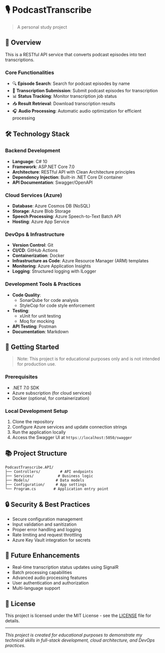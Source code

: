 # 🎙️ PodcastTranscribe

> A personal study project 

## 📝 Overview

This is a RESTful API service that converts podcast episodes into text transcriptions.

### Core Functionalities

- 🔍 **Episode Search**: Search for podcast episodes by name
- 🎯 **Transcription Submission**: Submit podcast episodes for transcription
- 📊 **Status Tracking**: Monitor transcription job status
- 📥 **Result Retrieval**: Download transcription results
- 🎧 **Audio Processing**: Automatic audio optimization for efficient processing

## 🛠️ Technology Stack

### Backend Development
- **Language**: C# 10
- **Framework**: ASP.NET Core 7.0
- **Architecture**: RESTful API with Clean Architecture principles
- **Dependency Injection**: Built-in .NET Core DI container
- **API Documentation**: Swagger/OpenAPI

### Cloud Services (Azure)
- **Database**: Azure Cosmos DB (NoSQL)
- **Storage**: Azure Blob Storage
- **Speech Processing**: Azure Speech-to-Text Batch API
- **Hosting**: Azure App Service

### DevOps & Infrastructure
- **Version Control**: Git
- **CI/CD**: GitHub Actions
- **Containerization**: Docker
- **Infrastructure as Code**: Azure Resource Manager (ARM) templates
- **Monitoring**: Azure Application Insights
- **Logging**: Structured logging with ILogger

### Development Tools & Practices
- **Code Quality**: 
  - SonarQube for code analysis
  - StyleCop for code style enforcement
- **Testing**:
  - xUnit for unit testing
  - Moq for mocking
- **API Testing**: Postman
- **Documentation**: Markdown

## 🚀 Getting Started

> Note: This project is for educational purposes only and is not intended for production use.

### Prerequisites
- .NET 7.0 SDK
- Azure subscription (for cloud services)
- Docker (optional, for containerization)

### Local Development Setup
1. Clone the repository
2. Configure Azure services and update connection strings
3. Run the application locally
4. Access the Swagger UI at `https://localhost:5050/swagger`

## 📚 Project Structure

```
PodcastTranscribe.API/
├── Controllers/         # API endpoints
├── Services/           # Business logic
├── Models/            # Data models
├── Configuration/     # App settings
└── Program.cs        # Application entry point
```

## 🔒 Security & Best Practices

- Secure configuration management
- Input validation and sanitization
- Proper error handling and logging
- Rate limiting and request throttling
- Azure Key Vault integration for secrets

## 🎯 Future Enhancements

- Real-time transcription status updates using SignalR
- Batch processing capabilities
- Advanced audio processing features
- User authentication and authorization
- Multi-language support

## 📄 License

This project is licensed under the MIT License - see the [LICENSE](LICENSE) file for details.

---

*This project is created for educational purposes to demonstrate my technical skills in full-stack development, cloud architecture, and DevOps practices.* 